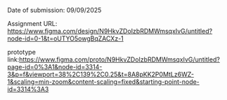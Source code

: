 Date of submission: 09/09/2025




Assignment URL: https://www.figma.com/design/N9HkvZDoIzbRDMWmsqxIvG/untitled?node-id=0-1&t=oUTYO5owgBqZACXz-1



prototype link:https://www.figma.com/proto/N9HkvZDoIzbRDMWmsqxIvG/untitled?page-id=0%3A1&node-id=3314-3&p=f&viewport=38%2C139%2C0.25&t=8A8pKK2P0MtLz6WZ-1&scaling=min-zoom&content-scaling=fixed&starting-point-node-id=3314%3A3